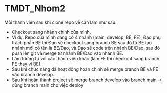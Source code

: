 # TMDT_Nhom2
Mỗi thanh viên sau khi clone repo về cần làm như sau.
- Checkout sang nhánh chính của mình.
- Ví dụ: Repo của mình đang có 4 nhánh (main, develop, BE, FE),
  Đạo phụ trách phần BE thì Đạo sẽ checkout sang branch BE sau đó từ BE tạo nhánh mới có tên là BE/Dao,
  và Đạo sẽ code trên nhánh BE/Dao, sau đó push lên git và merge từ nhánh BE/Dao vào nhánh BE.
- Làm tương tự với các thành viên khác (làm FE thì checkout sang branch FE thay vì BE).
- Sau khi chức năng đã hoạt động hoàn chỉnh sẽ merge branch BE và FE vào branch develop.
- Sau khi hoàn thành project sẽ merge branch develop vào branch main -> dùng branch main cho việc deploy
